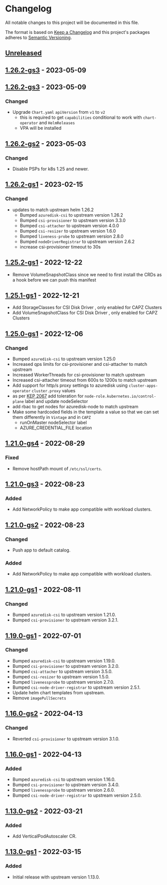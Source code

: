 # Changelog

All notable changes to this project will be documented in this file.

The format is based on [Keep a Changelog](http://keepachangelog.com/en/1.0.0/)
and this project's packages adheres to [Semantic Versioning](http://semver.org/spec/v2.0.0.html).

## [Unreleased]

## [1.26.2-gs3] - 2023-05-09

## [1.26.2-gs3] - 2023-05-09

### Changed

- Upgrade `Chart.yaml` `apiVersion` from `v1` to `v2` 
  - this is required to get `capabilities` conditional to work with `chart-operator` and `HelmReleases` 
  - VPA will be installed   

## [1.26.2-gs2] - 2023-05-03

### Changed

- Disable PSPs for k8s 1.25 and newer.

## [1.26.2-gs1] - 2023-02-15

### Changed
- updates to match upstream helm 1.26.2
  - Bumped `azuredisk-csi` to upstream version 1.26.2
  - Bumped `csi-provisioner` to upstream version 3.3.0
  - Bumped `csi-attacher` to upstream version 4.0.0
  - Bumped `csi-resizer` to upstream version 1.6.0
  - Bumped `liveness-probe` to upstream version 2.8.0
  - Bumped `nodeDriverRegistrar` to upstream version 2.6.2
  - increase csi-provisioner timeout to 30s

## [1.25.2-gs1] - 2022-12-22

* Remove VolumeSnapshotClass since we need to first install the CRDs as a hook before we can push this manifest

## [1.25.1-gs1] - 2022-12-21

* Add StorageClasses for CSI Disk Driver , only enabled for CAPZ Clusters
* Add VolumeSnapshotClass for CSI Disk Driver , only enabled for CAPZ Clusters

## [1.25.0-gs1] - 2022-12-06

### Changed
- Bumped `azuredisk-csi` to upstream version 1.25.0
- Increased qps limits for csi-provisioner and csi-attacher to match upstream
- Increased WorkerThreads for csi-provisioner to match upstream
- Increased csi-attacher timeout from 600s to 1200s to match upstream
- Add support for http/s proxy settings to azuredisk using `cluster-apps-operator` `cluster.proxy` values
- as per [KEP 2067](https://github.com/kubernetes/enhancements/blob/master/keps/sig-cluster-lifecycle/kubeadm/2067-rename-master-label-taint/README.md#renaming-the-node-rolekubernetesiomaster-node-label) add toleration for `node-role.kubernetes.io/control-plane` label and update nodeSelector
- add rbac to get nodes for azuredisk-node to match upstream
- Make some hardcoded fields in the template a value so that we can set them differently in `Vintage` and in `CAPZ`
  - runOnMaster nodeSelector label
  - AZURE_CREDENTIAL_FILE location

## [1.21.0-gs4] - 2022-08-29

### Fixed

- Remove hostPath mount of `/etc/ssl/certs`.

## [1.21.0-gs3] - 2022-08-23

### Added

- Add NetworkPolicy to make app compatible with workload clusters.

## [1.21.0-gs2] - 2022-08-23

### Changed

- Push app to default catalog.

### Added

- Add NetworkPolicy to make app compatible with workload clusters.

## [1.21.0-gs1] - 2022-08-11

### Changed

- Bumped `azuredisk-csi` to upstream version 1.21.0.
- Bumped `csi-provisioner` to upstream version 3.2.1.

## [1.19.0-gs1] - 2022-07-01

### Changed

- Bumped `azuredisk-csi` to upstream version 1.19.0.
- Bumped `csi-provisioner` to upstream version 3.2.0.
- Bumped `csi-attacher` to upstream version 3.5.0.
- Bumped `csi-resizer` to upstream version 1.5.0.
- Bumped `livenessprobe` to upstream version 2.7.0.
- Bumped `csi-node-driver-registrar` to upstream version 2.5.1.
- Update helm chart templates from upstream.
- Remove `imagePullSecrets`

## [1.16.0-gs2] - 2022-04-13

### Changed

- Reverted `csi-provisioner` to upstream version 3.1.0.

## [1.16.0-gs1] - 2022-04-13

### Added

- Bumped `azuredisk-csi` to upstream version 1.16.0.
- Bumped `csi-provisioner` to upstream version 3.4.0.
- Bumped `livenessprobe` to upstream version 2.6.0.
- Bumped `csi-node-driver-registrar` to upstream version 2.5.0.

## [1.13.0-gs2] - 2022-03-21

### Added

- Add VerticalPodAutoscaler CR.

## [1.13.0-gs1] - 2022-03-15

### Added

- Initial release with upstream version 1.13.0.

[Unreleased]: https://github.com/giantswarm/azuredisk-csi-driver-app/compare/v1.26.2-gs3...HEAD
[1.26.2-gs3]: https://github.com/giantswarm/azuredisk-csi-driver-app/compare/v1.26.2-gs3...v1.26.2-gs3
[1.26.2-gs3]: https://github.com/giantswarm/azuredisk-csi-driver-app/compare/v1.26.2-gs2...v1.26.2-gs3
[1.26.2-gs2]: https://github.com/giantswarm/azuredisk-csi-driver-app/compare/v1.26.2-gs1...v1.26.2-gs2
[1.26.2-gs1]: https://github.com/giantswarm/azuredisk-csi-driver-app/compare/v1.25.2-gs1...v1.26.2-gs1
[1.25.2-gs1]: https://github.com/giantswarm/azuredisk-csi-driver-app/compare/v1.25.1-gs1...v1.25.2-gs1
[1.25.1-gs1]: https://github.com/giantswarm/azuredisk-csi-driver-app/compare/v1.25.0-gs1...v1.25.1-gs1
[1.25.0-gs1]: https://github.com/giantswarm/azuredisk-csi-driver-app/compare/v1.21.0-gs4...v1.25.0-gs1
[1.21.0-gs4]: https://github.com/giantswarm/azuredisk-csi-driver-app/compare/v1.21.0-gs3...v1.21.0-gs4
[1.21.0-gs3]: https://github.com/giantswarm/azuredisk-csi-driver-app/compare/v1.21.0-gs2...v1.21.0-gs3
[1.21.0-gs2]: https://github.com/giantswarm/azuredisk-csi-driver-app/compare/v1.21.0-gs1...v1.21.0-gs2
[1.21.0-gs1]: https://github.com/giantswarm/azuredisk-csi-driver-app/compare/v1.19.0-gs1...v1.21.0-gs1
[1.19.0-gs1]: https://github.com/giantswarm/azuredisk-csi-driver-app/compare/v1.16.0-gs2...v1.19.0-gs1
[1.16.0-gs2]: https://github.com/giantswarm/azuredisk-csi-driver-app/compare/v1.16.0-gs1...v1.16.0-gs2
[1.16.0-gs1]: https://github.com/giantswarm/azuredisk-csi-driver-app/compare/v1.13.0-gs2...v1.16.0-gs1
[1.13.0-gs2]: https://github.com/giantswarm/azuredisk-csi-driver-app/compare/v1.13.0-gs1...v1.13.0-gs2
[1.13.0-gs1]: https://github.com/giantswarm/azuredisk-csi-driver-app/compare/v0.0.0...v1.13.0-gs1
